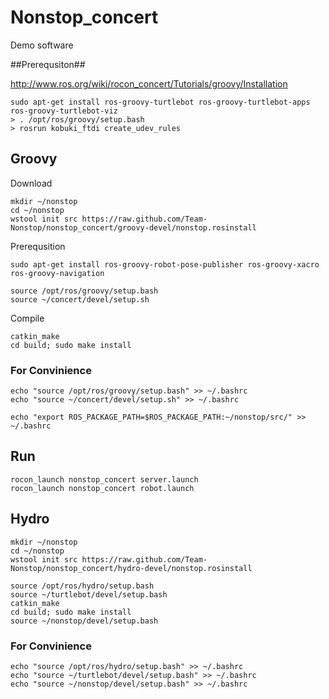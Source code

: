Nonstop_concert
===============

Demo software

##Prerequsiton##

http://www.ros.org/wiki/rocon_concert/Tutorials/groovy/Installation

```
sudo apt-get install ros-groovy-turtlebot ros-groovy-turtlebot-apps ros-groovy-turtlebot-viz 
> . /opt/ros/groovy/setup.bash
> rosrun kobuki_ftdi create_udev_rules
```


## Groovy ##

Download
```
mkdir ~/nonstop
cd ~/nonstop
wstool init src https://raw.github.com/Team-Nonstop/nonstop_concert/groovy-devel/nonstop.rosinstall
```


Prerequsition
```
sudo apt-get install ros-groovy-robot-pose-publisher ros-groovy-xacro ros-groovy-navigation

source /opt/ros/groovy/setup.bash
source ~/concert/devel/setup.sh
```

Compile
```
catkin_make
cd build; sudo make install
```


### For Convinience ###
```
echo "source /opt/ros/groovy/setup.bash" >> ~/.bashrc
echo "source ~/concert/devel/setup.sh" >> ~/.bashrc

echo "export ROS_PACKAGE_PATH=$ROS_PACKAGE_PATH:~/nonstop/src/" >> ~/.bashrc
```

## Run ##
```
rocon_launch nonstop_concert server.launch
rocon_launch nonstop_concert robot.launch
```

## Hydro ##

```
mkdir ~/nonstop
cd ~/nonstop
wstool init src https://raw.github.com/Team-Nonstop/nonstop_concert/hydro-devel/nonstop.rosinstall

source /opt/ros/hydro/setup.bash
source ~/turtlebot/devel/setup.bash
catkin_make
cd build; sudo make install
source ~/nonstop/devel/setup.bash
```
### For Convinience ###
```
echo "source /opt/ros/hydro/setup.bash" >> ~/.bashrc
echo "source ~/turtlebot/devel/setup.bash" >> ~/.bashrc
echo "source ~/nonstop/devel/setup.bash" >> ~/.bashrc
```
